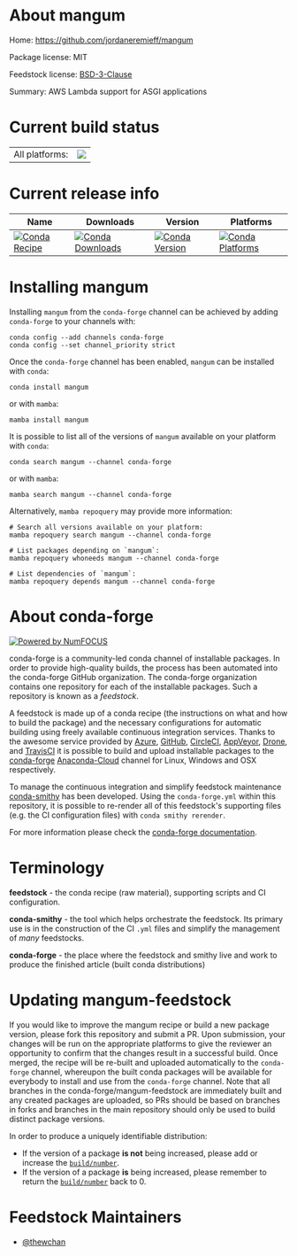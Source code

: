 About mangum
============

Home: https://github.com/jordaneremieff/mangum

Package license: MIT

Feedstock license: [BSD-3-Clause](https://github.com/conda-forge/mangum-feedstock/blob/main/LICENSE.txt)

Summary: AWS Lambda support for ASGI applications

Current build status
====================


<table><tr><td>All platforms:</td>
    <td>
      <a href="https://dev.azure.com/conda-forge/feedstock-builds/_build/latest?definitionId=16500&branchName=main">
        <img src="https://dev.azure.com/conda-forge/feedstock-builds/_apis/build/status/mangum-feedstock?branchName=main">
      </a>
    </td>
  </tr>
</table>

Current release info
====================

| Name | Downloads | Version | Platforms |
| --- | --- | --- | --- |
| [![Conda Recipe](https://img.shields.io/badge/recipe-mangum-green.svg)](https://anaconda.org/conda-forge/mangum) | [![Conda Downloads](https://img.shields.io/conda/dn/conda-forge/mangum.svg)](https://anaconda.org/conda-forge/mangum) | [![Conda Version](https://img.shields.io/conda/vn/conda-forge/mangum.svg)](https://anaconda.org/conda-forge/mangum) | [![Conda Platforms](https://img.shields.io/conda/pn/conda-forge/mangum.svg)](https://anaconda.org/conda-forge/mangum) |

Installing mangum
=================

Installing `mangum` from the `conda-forge` channel can be achieved by adding `conda-forge` to your channels with:

```
conda config --add channels conda-forge
conda config --set channel_priority strict
```

Once the `conda-forge` channel has been enabled, `mangum` can be installed with `conda`:

```
conda install mangum
```

or with `mamba`:

```
mamba install mangum
```

It is possible to list all of the versions of `mangum` available on your platform with `conda`:

```
conda search mangum --channel conda-forge
```

or with `mamba`:

```
mamba search mangum --channel conda-forge
```

Alternatively, `mamba repoquery` may provide more information:

```
# Search all versions available on your platform:
mamba repoquery search mangum --channel conda-forge

# List packages depending on `mangum`:
mamba repoquery whoneeds mangum --channel conda-forge

# List dependencies of `mangum`:
mamba repoquery depends mangum --channel conda-forge
```


About conda-forge
=================

[![Powered by
NumFOCUS](https://img.shields.io/badge/powered%20by-NumFOCUS-orange.svg?style=flat&colorA=E1523D&colorB=007D8A)](https://numfocus.org)

conda-forge is a community-led conda channel of installable packages.
In order to provide high-quality builds, the process has been automated into the
conda-forge GitHub organization. The conda-forge organization contains one repository
for each of the installable packages. Such a repository is known as a *feedstock*.

A feedstock is made up of a conda recipe (the instructions on what and how to build
the package) and the necessary configurations for automatic building using freely
available continuous integration services. Thanks to the awesome service provided by
[Azure](https://azure.microsoft.com/en-us/services/devops/), [GitHub](https://github.com/),
[CircleCI](https://circleci.com/), [AppVeyor](https://www.appveyor.com/),
[Drone](https://cloud.drone.io/welcome), and [TravisCI](https://travis-ci.com/)
it is possible to build and upload installable packages to the
[conda-forge](https://anaconda.org/conda-forge) [Anaconda-Cloud](https://anaconda.org/)
channel for Linux, Windows and OSX respectively.

To manage the continuous integration and simplify feedstock maintenance
[conda-smithy](https://github.com/conda-forge/conda-smithy) has been developed.
Using the ``conda-forge.yml`` within this repository, it is possible to re-render all of
this feedstock's supporting files (e.g. the CI configuration files) with ``conda smithy rerender``.

For more information please check the [conda-forge documentation](https://conda-forge.org/docs/).

Terminology
===========

**feedstock** - the conda recipe (raw material), supporting scripts and CI configuration.

**conda-smithy** - the tool which helps orchestrate the feedstock.
                   Its primary use is in the construction of the CI ``.yml`` files
                   and simplify the management of *many* feedstocks.

**conda-forge** - the place where the feedstock and smithy live and work to
                  produce the finished article (built conda distributions)


Updating mangum-feedstock
=========================

If you would like to improve the mangum recipe or build a new
package version, please fork this repository and submit a PR. Upon submission,
your changes will be run on the appropriate platforms to give the reviewer an
opportunity to confirm that the changes result in a successful build. Once
merged, the recipe will be re-built and uploaded automatically to the
`conda-forge` channel, whereupon the built conda packages will be available for
everybody to install and use from the `conda-forge` channel.
Note that all branches in the conda-forge/mangum-feedstock are
immediately built and any created packages are uploaded, so PRs should be based
on branches in forks and branches in the main repository should only be used to
build distinct package versions.

In order to produce a uniquely identifiable distribution:
 * If the version of a package **is not** being increased, please add or increase
   the [``build/number``](https://docs.conda.io/projects/conda-build/en/latest/resources/define-metadata.html#build-number-and-string).
 * If the version of a package **is** being increased, please remember to return
   the [``build/number``](https://docs.conda.io/projects/conda-build/en/latest/resources/define-metadata.html#build-number-and-string)
   back to 0.

Feedstock Maintainers
=====================

* [@thewchan](https://github.com/thewchan/)

